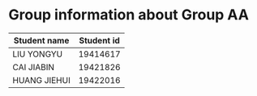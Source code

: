 # Group information about Group AA

| Student name |Student id |
|---|---|
| LIU YONGYU | 19414617  |
| CAI JIABIN | 19421826 |
|  HUANG JIEHUI | 19422016 |
